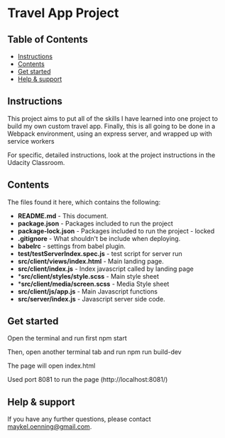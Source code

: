 # Travel App Project

## Table of Contents

* [Instructions](#instructions)
* [Contents](#contents)
* [Get started](#get-started)
* [Help & support](#help--support)

## Instructions

This project aims to put all of the skills I have learned into one project to build my own custom travel app. Finally, this is all going to be done in a Webpack environment, using an express server, and wrapped up with service workers

For specific, detailed instructions, look at the project instructions in the Udacity Classroom.

## Contents

The files found it here, which contains the following:

* **README.md** - This document.
* **package.json** - Packages included to run the project
* **package-lock.json** - Packages included to run the project - locked
* **.gitignore** - What shouldn't be include when deploying.
* **babelrc** - settings from babel plugin.
* **__test__/testServerIndex.spec.js** - test script for server run 
* **src/client/views/index.html** - Main landing page.
* **src/client/index.js** - Index javascript called by landing page
* ***src/client/styles/style.scss** - Main style sheet 
* ***src/client/media/screen.scss** - Media Style sheet 
* **src/client/js/app.js** - Main Javascript functions
* **src/server/index.js** - Javascript server side code.

## Get started

Open the terminal and run first
npm start

Then, open another terminal tab and run
npm run build-dev

The page will open index.html

Used port 8081 to run the page (http://localhost:8081/)

## Help & support

If you have any further questions, please contact [maykel.oenning@gmail.com](mailto:maykel.oenning@gmail.com).